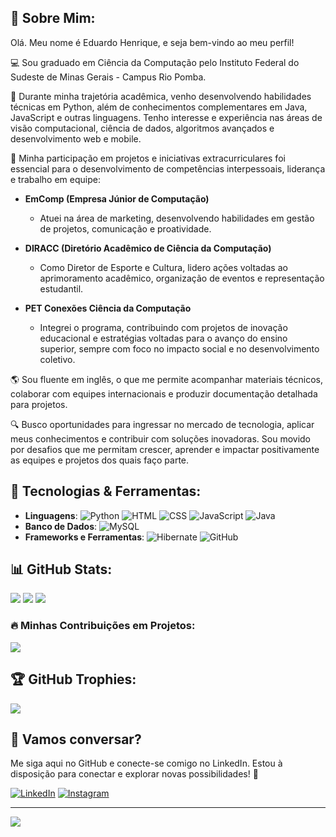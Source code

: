 

## 💫 Sobre Mim:
Olá. Meu nome é Eduardo Henrique, e seja bem-vindo ao meu perfil!

💻 Sou graduado em Ciência da Computação pelo Instituto Federal do Sudeste de Minas Gerais - Campus Rio Pomba.

🚀 Durante minha trajetória acadêmica, venho desenvolvendo habilidades técnicas em Python, além de conhecimentos complementares em Java, JavaScript e outras linguagens. Tenho interesse e experiência nas áreas de visão computacional, ciência de dados, algoritmos avançados e desenvolvimento web e mobile.

🎯 Minha participação em projetos e iniciativas extracurriculares foi essencial para o desenvolvimento de competências interpessoais, liderança e trabalho em equipe:

- **EmComp (Empresa Júnior de Computação)**  
  - Atuei na área de marketing, desenvolvendo habilidades em gestão de projetos, comunicação e proatividade. 

- **DIRACC (Diretório Acadêmico de Ciência da Computação)**  
  - Como Diretor de Esporte e Cultura, lidero ações voltadas ao aprimoramento acadêmico, organização de eventos e representação estudantil.

- **PET Conexões Ciência da Computação**  
  - Integrei o programa, contribuindo com projetos de inovação educacional e estratégias voltadas para o avanço do ensino superior, sempre com foco no impacto social e no desenvolvimento coletivo.


🌎 Sou fluente em inglês, o que me permite acompanhar materiais técnicos, colaborar com equipes internacionais e produzir documentação detalhada para projetos.

🔍 Busco oportunidades para ingressar no mercado de tecnologia, aplicar meus conhecimentos e contribuir com soluções inovadoras. Sou movido por desafios que me permitam crescer, aprender e impactar positivamente as equipes e projetos dos quais faço parte.

## 🚀 Tecnologias & Ferramentas:
- **Linguagens**: ![Python](https://img.shields.io/badge/python-3776AB.svg?style=for-the-badge&logo=python&logoColor=white) 
![HTML](https://img.shields.io/badge/html5-E34F26.svg?style=for-the-badge&logo=html5&logoColor=white) 
![CSS](https://img.shields.io/badge/css3-1572B6.svg?style=for-the-badge&logo=css3&logoColor=white) 
![JavaScript](https://img.shields.io/badge/javascript-%23323330.svg?style=for-the-badge&logo=javascript&logoColor=%23F7DF1E) 
![Java](https://img.shields.io/badge/java-%23ED8B00.svg?style=for-the-badge&logo=openjdk&logoColor=white)
- **Banco de Dados**: ![MySQL](https://img.shields.io/badge/mysql-4479A1.svg?style=for-the-badge&logo=mysql&logoColor=white)  
- **Frameworks e Ferramentas**: ![Hibernate](https://img.shields.io/badge/hibernate-59666C.svg?style=for-the-badge&logo=hibernate&logoColor=white) ![GitHub](https://img.shields.io/badge/github-%23121011.svg?style=for-the-badge&logo=github&logoColor=white)  


## 📊 GitHub Stats:
![](https://github-readme-stats.vercel.app/api?username=duduhenryy&theme=dark&hide_border=false&include_all_commits=false&count_private=false)
![](https://github-readme-streak-stats.herokuapp.com/?user=duduhenryy&theme=dark&hide_border=false)
![](https://github-readme-stats.vercel.app/api/top-langs/?username=duduhenryy&theme=dark&hide_border=false&include_all_commits=true&count_private=true&layout=compact)

### 🔥 Minhas Contribuições em Projetos:
![](https://github-contributor-stats.vercel.app/api?username=duduhenryy&limit=5&theme=dark&combine_all_yearly_contributions=true)


## 🏆 GitHub Trophies:
![](https://github-profile-trophy.vercel.app/?username=duduhenryy&theme=dark&no-frame=true&no-bg=true&margin-w=4)


## 📩 Vamos conversar?

Me siga aqui no GitHub e conecte-se comigo no LinkedIn. Estou à disposição para conectar e explorar novas possibilidades! 🚀

[![LinkedIn](https://img.shields.io/badge/LinkedIn-%230077B5.svg?logo=linkedin&logoColor=white)](https://www.linkedin.com/in/eduhccotta)
[![Instagram](https://img.shields.io/badge/Instagram-%23E4405F.svg?logo=Instagram&logoColor=white)](https://instagram.com/duduhenryy) 

---
[![](https://visitcount.itsvg.in/api?id=duduhenryy&icon=10&color=0)](https://visitcount.itsvg.in)

